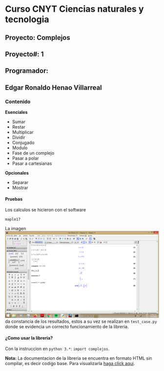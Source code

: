 # Curso CNYT Ciencias naturales y tecnologia
## Proyecto: Complejos
## Proyecto#: 1
## Programador: 
## Edgar Ronaldo Henao Villarreal

### Contenido
__Esenciales__
- Sumar
- Restar
- Multiplicar
- Dividir
- Conjugado
- Modulo
- Fase de un complejo
- Pasar a polar
- Pasar a cartesianas

__Opcionales__
- Separar
- Mostrar

#### Pruebas
Los calculos se hicieron con el software 
``` 
maple17 
```
La imagen <img src="imagenes/PruebaComplejos.png" style="float: center">
da constancia de los resultados, estos a su vez
se realizan en ```test_case.py``` donde se evidencia un correcto funcionamiento de 
la libreria.

#### ¿Como usar la libreria?
Con la instruccion en ```python 3.*```:
```import complejos```.

__Nota:__ La documentacion de la libreria se encuentra en formato HTML sin compilar, es decir codigo base. Para visualizarla [haga click aqui](http://htmlpreview.github.io/?https://github.com/ronis97/CNYT-grupo1/tree/master/HTML/complejos.html).
